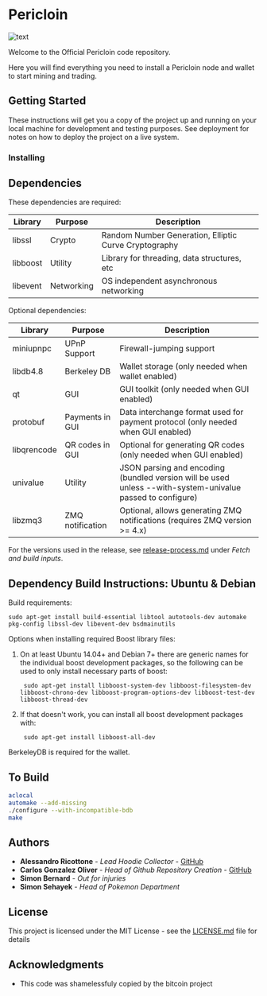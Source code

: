 # Pericloin

![text](https://user-images.githubusercontent.com/2636451/26962199-9d3a3524-4cb2-11e7-93a8-cfd2ff0ab4cc.png)

Welcome to the Official Pericloin code repository.

Here you will find everything you need to install a Pericloin node and wallet to start mining and trading.
## Getting Started

These instructions will get you a copy of the project up and running on your local machine for development and testing purposes. See deployment for notes on how to deploy the project on a live system.

### Installing

Dependencies
---------------------

These dependencies are required:

 Library     | Purpose          | Description
 ------------|------------------|----------------------
 libssl      | Crypto           | Random Number Generation, Elliptic Curve Cryptography
 libboost    | Utility          | Library for threading, data structures, etc
 libevent    | Networking       | OS independent asynchronous networking

Optional dependencies:

 Library     | Purpose          | Description
 ------------|------------------|----------------------
 miniupnpc   | UPnP Support     | Firewall-jumping support
 libdb4.8    | Berkeley DB      | Wallet storage (only needed when wallet enabled)
 qt          | GUI              | GUI toolkit (only needed when GUI enabled)
 protobuf    | Payments in GUI  | Data interchange format used for payment protocol (only needed when GUI enabled)
 libqrencode | QR codes in GUI  | Optional for generating QR codes (only needed when GUI enabled)
 univalue    | Utility          | JSON parsing and encoding (bundled version will be used unless --with-system-univalue passed to configure)
 libzmq3     | ZMQ notification | Optional, allows generating ZMQ notifications (requires ZMQ version >= 4.x)

For the versions used in the release, see [release-process.md](release-process.md) under *Fetch and build inputs*.

Dependency Build Instructions: Ubuntu & Debian
----------------------------------------------
Build requirements:

    sudo apt-get install build-essential libtool autotools-dev automake pkg-config libssl-dev libevent-dev bsdmainutils

Options when installing required Boost library files:

1. On at least Ubuntu 14.04+ and Debian 7+ there are generic names for the
individual boost development packages, so the following can be used to only
install necessary parts of boost:

        sudo apt-get install libboost-system-dev libboost-filesystem-dev libboost-chrono-dev libboost-program-options-dev libboost-test-dev libboost-thread-dev

2. If that doesn't work, you can install all boost development packages with:

        sudo apt-get install libboost-all-dev

BerkeleyDB is required for the wallet.

To Build
---------------------

```bash
aclocal
automake --add-missing
./configure --with-incompatible-bdb
make
```
## Authors

* **Alessandro Ricottone** - *Lead Hoodie Collector* - [GitHub](https://github.com/ricott2)
* **Carlos Gonzalez Oliver** - *Head of Github Repository Creation* - [GitHub](https://github.com/cgoliver)
* **Simon Bernard** - *Out for injuries* 
* **Simon Sehayek** - *Head of Pokemon Department* 

## License

This project is licensed under the MIT License - see the [LICENSE.md](LICENSE.md) file for details

## Acknowledgments

* This code was shamelessfuly copied by the bitcoin project
